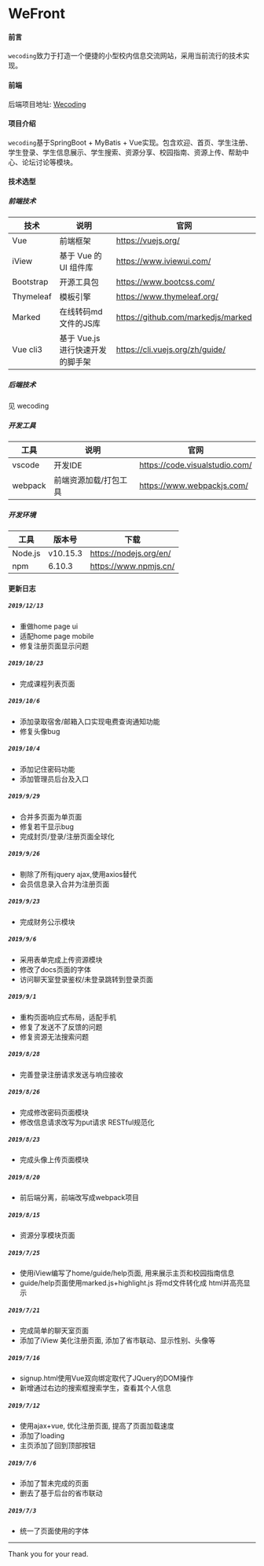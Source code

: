 # WeFront

#### 前言
`wecoding`致力于打造一个便捷的小型校内信息交流网站，采用当前流行的技术实现。
#### 前端
后端项目地址: [Wecoding](https://github.com/cangwuwuwu/wecoding)
#### 项目介绍
`wecoding`基于SpringBoot + MyBatis + Vue实现。包含欢迎、首页、学生注册、学生登录、学生信息展示、学生搜索、资源分享、校园指南、资源上传、帮助中心、论坛讨论等模块。


#### 技术选型
##### 前端技术
   
|技术      | 说明    |  官网|  
| ----- | ----- | ---- |
|Vue	|前端框架	|https://vuejs.org/|
|iView| 基于 Vue 的 UI 组件库| https://www.iviewui.com/ |
|Bootstrap|开源工具包|https://www.bootcss.com/|
|Thymeleaf|模板引擎|https://www.thymeleaf.org/|
| Marked | 在线转码md文件的JS库 | https://github.com/markedjs/marked |
| Vue cli3| 基于 Vue.js 进行快速开发的脚手架 |https://cli.vuejs.org/zh/guide/|

##### 后端技术
见 wecoding

##### 开发工具
   
| 工具      | 说明    |  官网  |
| ----- | ----- | ---- |
| vscode	| 开发IDE |	https://code.visualstudio.com/ |
| webpack | 前端资源加载/打包工具 | https://www.webpackjs.com/ |

  
##### 开发环境
  
| 工具      | 版本号    |  下载  |
| ----- | ----- | ---- |
|Node.js | v10.15.3 |https://nodejs.org/en/|
|npm | 6.10.3 | https://www.npmjs.cn/ |


#### 更新日志
##### `2019/12/13`
* 重做home page ui
* 适配home page mobile
* 修复注册页面显示问题
##### `2019/10/23`
* 完成课程列表页面
##### `2019/10/6`
* 添加录取宿舍/邮箱入口实现电费查询通知功能
* 修复头像bug
##### `2019/10/4`
* 添加记住密码功能
* 添加管理员后台及入口
##### `2019/9/29`
* 合并多页面为单页面
* 修复若干显示bug
* 完成封页/登录/注册页面全球化
##### `2019/9/26`
* 剔除了所有jquery ajax,使用axios替代
* 会员信息录入合并为注册页面
##### `2019/9/23`
* 完成财务公示模块
##### `2019/9/6`
* 采用表单完成上传资源模块
* 修改了docs页面的字体
* 访问聊天室登录鉴权/未登录跳转到登录页面
##### `2019/9/1`
* 重构页面响应式布局，适配手机
* 修复了发送不了反馈的问题
* 修复资源无法搜索问题
##### `2019/8/28`
* 完善登录注册请求发送与响应接收
##### `2019/8/26`
* 完成修改密码页面模块
* 修改信息请求改写为put请求 RESTful规范化
##### `2019/8/23`
* 完成头像上传页面模块
##### `2019/8/20` 
* 前后端分离，前端改写成webpack项目
##### `2019/8/15` 
* 资源分享模块页面
##### `2019/7/25` 
* 使用iView编写了home/guide/help页面,  用来展示主页和校园指南信息
* guide/help页面使用marked.js+highlight.js 将md文件转化成 html并高亮显示
##### `2019/7/21`
* 完成简单的聊天室页面
* 添加了iView 美化注册页面,  添加了省市联动、显示性别、头像等
##### `2019/7/16`
* signup.html使用Vue双向绑定取代了JQuery的DOM操作
* 新增通过右边的搜索框搜索学生，查看其个人信息
##### `2019/7/12` 
* 使用ajax+vue,  优化注册页面,  提高了页面加载速度
* 添加了loading
* 主页添加了回到顶部按钮
##### `2019/7/6` 
* 添加了暂未完成的页面
* 删去了基于后台的省市联动
##### `2019/7/3`  
* 统一了页面使用的字体


---
Thank you for your read.